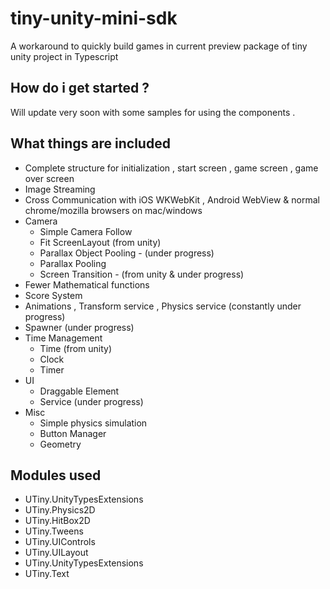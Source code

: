 # tiny-unity-mini-sdk
A workaround to quickly build games in current preview package of tiny unity project in Typescript

## How do i get started ?
Will update very soon with some samples for using the components .

## What things are included
- Complete structure for initialization , start screen , game screen , game over screen
- Image Streaming
- Cross Communication with iOS WKWebKit , Android WebView & normal chrome/mozilla browsers on mac/windows
- Camera
    - Simple Camera Follow
    - Fit ScreenLayout (from unity)
    - Parallax Object Pooling - (under progress)
    - Parallax Pooling
    - Screen Transition - (from unity & under progress)
- Fewer Mathematical functions
- Score System
- Animations , Transform service , Physics service (constantly under progress)
- Spawner (under progress)
- Time Management
    - Time (from unity)
    - Clock
    - Timer
- UI
    - Draggable Element
    - Service (under progress)
- Misc
    - Simple physics simulation
    - Button Manager
    - Geometry

## Modules used
- UTiny.UnityTypesExtensions
- UTiny.Physics2D
- UTiny.HitBox2D
- UTiny.Tweens
- UTiny.UIControls
- UTiny.UILayout
- UTiny.UnityTypesExtensions
- UTiny.Text
